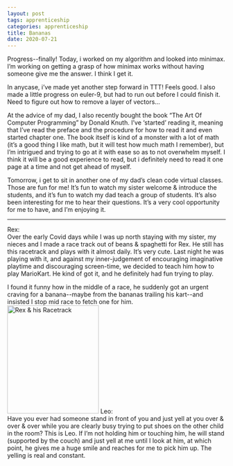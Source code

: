```yaml
---
layout: post 
tags: apprenticeship
categories: apprenticeship
title: Bananas
date: 2020-07-21
---
```


Progress--finally!  Today, i worked on my algorithm and looked into minimax.  I’m working on getting a grasp of how minimax works without having someone give me the answer.  I think I get it.  

In anycase, i’ve made yet another step forward in TTT!  Feels good.  I also made a little progress on euler-9, but had to run out before I could finish it.  Need to figure out how to remove a layer of vectors…

At the advice of my dad, I also recently bought the book “The Art Of Computer Programming” by Donald Knuth.  I’ve ‘started’ reading it, meaning that I’ve read the preface and the procedure for how to read it and even started chapter one.  The book itself is kind of a monster with a lot of math (it’s a good thing I like math, but it will test how much math I remember), but I’m intrigued and trying to go at it with ease so as to not overwhelm myself.  I think it will be a good experience to read, but i definitely need to read it one page at a time and not get ahead of myself.

Tomorrow, i get to sit in another one of my dad’s clean code virtual classes.  Those are fun for me!  It’s fun to watch my sister welcome & introduce the students, and it’s fun to watch my dad teach a group of students.  It’s also been interesting for me to hear their questions.  It’s a very cool opportunity for me to have, and I’m enjoying it.

***
Rex:  
Over the early Covid days while I was up north staying with my sister, my nieces and I made a race track out of beans & spaghetti for Rex.  He still has this racetrack and plays with it almost daily.  It’s very cute.  Last night he was playing with it, and against my inner-judgement of encouraging imaginative playtime and discouraging screen-time, we decided to teach him how to play MarioKart.  He kind of got it, and he definitely had fun trying to play.  

I found it funny how in the middle of a race, he suddenly got an urgent craving for a banana--maybe from the bananas trailing his kart--and insisted I stop mid race to fetch one for him.
<img src="https://maniginam.github.io/apprenticeship/pics&vids/RexRacetrack.jpeg" alt="Rex & his Racetrack" width="211" height="250">
Leo:  
Have you ever had someone stand in front of you and just yell at you over & over & over while you are clearly busy trying to put shoes on the other child in the room?  This is Leo.  If I’m not holding him or touching him, he will stand (supported by the couch) and just yell at me until I look at him, at which point, he gives me a huge smile and reaches for me to pick him up.  The yelling is real and constant.

